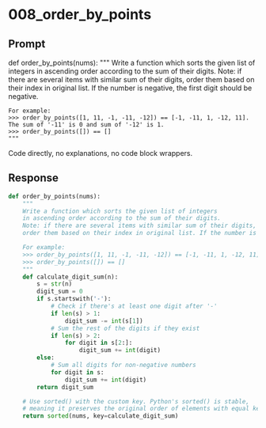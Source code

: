 # 008_order_by_points

## Prompt

def order_by_points(nums):
    """
    Write a function which sorts the given list of integers
    in ascending order according to the sum of their digits.
    Note: if there are several items with similar sum of their digits,
    order them based on their index in original list. If the number is negative, the first digit should be negative.

    For example:
    >>> order_by_points([1, 11, -1, -11, -12]) == [-1, -11, 1, -12, 11]. The sum of '-11' is 0 and sum of '-12' is 1.
    >>> order_by_points([]) == []
    """

Code directly, no explanations, no code block wrappers.

## Response

```python
def order_by_points(nums):
    """
    Write a function which sorts the given list of integers
    in ascending order according to the sum of their digits.
    Note: if there are several items with similar sum of their digits,
    order them based on their index in original list. If the number is negative, the first digit should be negative.

    For example:
    >>> order_by_points([1, 11, -1, -11, -12]) == [-1, -11, 1, -12, 11]. The sum of '-11' is 0 and sum of '-12' is 1.
    >>> order_by_points([]) == []
    """
    def calculate_digit_sum(n):
        s = str(n)
        digit_sum = 0
        if s.startswith('-'):
            # Check if there's at least one digit after '-'
            if len(s) > 1:
                digit_sum -= int(s[1])
            # Sum the rest of the digits if they exist
            if len(s) > 2:
                for digit in s[2:]:
                    digit_sum += int(digit)
        else:
            # Sum all digits for non-negative numbers
            for digit in s:
                digit_sum += int(digit)
        return digit_sum

    # Use sorted() with the custom key. Python's sorted() is stable,
    # meaning it preserves the original order of elements with equal keys.
    return sorted(nums, key=calculate_digit_sum)
```

